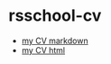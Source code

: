 # rsschool-cv
* [my CV markdown](https://shypat.github.io/rsschool-cv/cv)
* [my CV html](https://shypat.github.io/rsschool-cv/)
